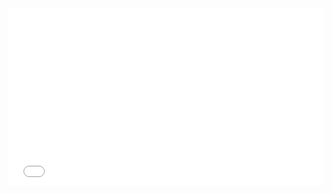 
<div style="position: relative; width: 100%; height: 0; padding-bottom: 56.25%; overflow: hidden;">
  <iframe src="${PRIVATE_VIDEO_INTRO_1}" frameborder="0" allowfullscreen style="position: absolute; top: 0; left: 0; width: 100%; height: 100%; border: none; object-fit: cover;" />
</div>

# Text-to-SQL Models

Text-to-SQL is a specialized application of Natural Language Processing (NLP) that enables AI models to translate natural language business queries into structured SQL commands. This capability allows businesses to interact with databases using everyday language instead of requiring SQL expertise.

Large Language Models (LLMs) are not inherently capable of converting natural language queries (NLQs) into SQL. They must be trained using **Supervised Fine-Tuning (SFT)** on high-quality datasets consisting of **NLQ-SQL pairs** to ensure accuracy and relevance. This training process is where AI trainers play a crucial role—by curating, refining, and validating datasets to improve model performance.


## Supervised Fine-Tuning (SFT) for Text-to-SQL

Supervised Fine-Tuning (SFT) is a method of training LLMs using labeled datasets that explicitly map input data (natural language queries) to expected output data (SQL queries). SFT directly teaches the model how to respond to structured queries by learning from correct examples.

### How SFT Works in Text-to-SQL Training

As an AI trainer, you would create a structured dataset containing **NLQ-SQL pairs**, ensuring the queries reflect realistic business scenarios. The dataset should cover a diverse range of query complexities and edge cases.

:::tip
### Your Role as an AI Trainer

1. **Crafting High-Quality NLQs**
   * Resemble real-world business analysis questions.
   * Consider various phrasings and wordings to teach the model robustness.
   * Avoid ambiguity to ensure clear and precise SQL translation.
2. **Writing Correct SQL Queries**
   * For every NLQ, you must provide a corresponding accurate and optimized SQL query that retrieves the correct results.
:::